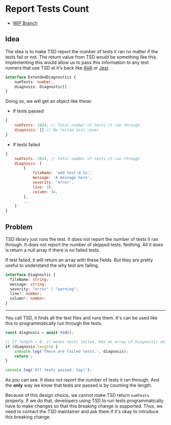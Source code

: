 # Report Tests Count

- [WIP Branch](https://github.com/MLH-Fellowship/tsd/tree/feature/verbose-reporting)

## Idea

The idea is to make TSD report the number of tests it ran no matter if the tests fail or not.
The return value from TSD would be something like this. Implementing this would allow us to pass this information
to any test runners that use TSD at it's back like [AVA]() or [Jest]().

```ts
interface ExtendedDiagnostics {
    numTests: number,
    diagnosis: Diagnostic[]
}
```

Doing so, we will get an object like these:

- If tests passed

```js
{
    numTests: 1024, // Total number of tests it ran through
    diagnosis: [] // No failed test cases
}
```

- If tests failed

```js
{
    numTests: 1024, // Total number of tests it ran through
    diagnosis: [
        {
            fileName: 'add.test-d.ts',
            message: 'A message here',
            severity: 'error',
            line: 10,
            column: 34,
        },
        ...
    ]
}
```

## Problem

TSD library just runs the test. It does not report the number of tests it ran through. It does not report the number 
of skipped tests. Nothing. All it does is return a null array if there is no failed tests.

If test failed, it will return an array with these fields. But they are pretty useful to understand the why test are
failing.

```ts
interface Diagnostic {
  fileName: string;
  message: string;
  severity: "error" | "warning";
  line?: number;
  column?: number;
}
```

---

You call TSD, it finds all the test files and runs them. It's can be used like this to programmatically run through the 
tests.

```js
const diagnosis = await tsd();

// If length > 0, it means tests failed. Has an array of Diagnostic object.
if (diagnosis.length) {
    console.log('There are failed tests.', diagnosis);
    return ;
}

console.log('All tests passed. Yay!');
```

As you can see. It does not report the number of tests it ran through. And the **only** way we know that tests are 
passed is by counting the length.

Because of this design choice, we cannot make TSD return `numTests` property. If we do that, developers using TSD to 
run tests programmatically have to make changes so that this breaking change is supported. Thus, we need to contact the
TSD maintainer and ask them if it's okay to introduce this breaking change.

